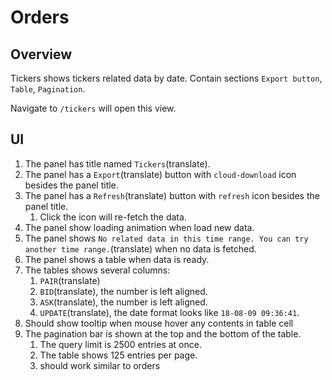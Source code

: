 # Orders

## Overview

Tickers shows tickers related data by date. Contain sections `Export button`, `Table`, `Pagination`.

Navigate to `/tickers` will open this view.

## UI

1. The panel has title named `Tickers`(translate).
1. The panel has a `Export`(translate) button with `cloud-download` icon besides the panel title.
1. The panel has a `Refresh`(translate) button with `refresh` icon besides the panel title.
    1. Click the icon will re-fetch the data.
1. The panel show loading animation when load new data.
1. The panel shows `No related data in this time range. You can try another time range.`(translate) when no data is fetched.
1. The panel shows a table when data is ready.
1. The tables shows several columns:
    1. `PAIR`(translate)
    1. `BID`(translate), the number is left aligned.
    1. `ASK`(translate), the number is left aligned.
    1. `UPDATE`(translate), the date format looks like `18-08-09 09:36:41`.
1. Should show tooltip when mouse hover any contents in table cell
1. The pagination bar is shown at the top and the bottom of the table.
    1. The query limit is 2500 entries at once.
    1. The table shows 125 entries per page.
    1. should work similar to orders
